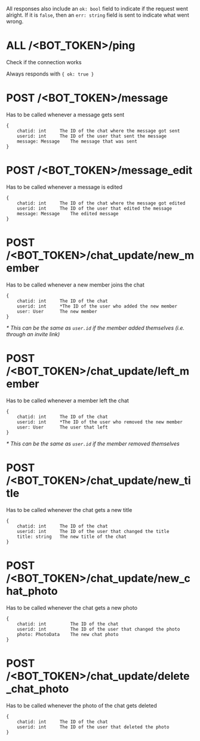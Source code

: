 All responses also include an `ok: bool` field to indicate if the request went alright. If it is `false`, then an `err: string` field is sent to indicate what went wrong.



# ALL /<BOT_TOKEN>/ping
Check if the connection works

Always responds with `{ ok: true }`


# POST /<BOT_TOKEN>/message
Has to be called whenever a message gets sent

```
{
	chatid: int		The ID of the chat where the message got sent
	userid: int		The ID of the user that sent the message
	message: Message	The message that was sent
}
```

# POST /<BOT_TOKEN>/message_edit
Has to be called whenever a message is edited

```
{
	chatid: int		The ID of the chat where the message got edited
	userid: int		The ID of the user that edited the message
	message: Message	The edited message
}
```


# POST /<BOT_TOKEN>/chat_update/new_member
Has to be called whenever a new member joins the chat

```
{
	chatid: int		The ID of the chat
	userid: int		*The ID of the user who added the new member
	user: User		The new member
}
```

_* This can be the same as `user.id` if the member added themselves (i.e. through an invite link)_


# POST /<BOT_TOKEN>/chat_update/left_member
Has to be called whenever a member left the chat

```
{
	chatid: int		The ID of the chat
	userid: int		*The ID of the user who removed the new member
	user: User		The user that left
}
```

_* This can be the same as `user.id` if the member removed themselves_


# POST /<BOT_TOKEN>/chat_update/new_title
Has to be called whenever the chat gets a new title

```
{
	chatid: int		The ID of the chat
	userid: int		The ID of the user that changed the title
	title: string	The new title of the chat
}
```


# POST /<BOT_TOKEN>/chat_update/new_chat_photo
Has to be called whenever the chat gets a new photo

```
{
	chatid: int			The ID of the chat
	userid: int			The ID of the user that changed the photo
	photo: PhotoData	The new chat photo
}
```


# POST /<BOT_TOKEN>/chat_update/delete_chat_photo
Has to be called whenever the photo of the chat gets deleted

```
{
	chatid: int		The ID of the chat
	userid: int		The ID of the user that deleted the photo
}
```
